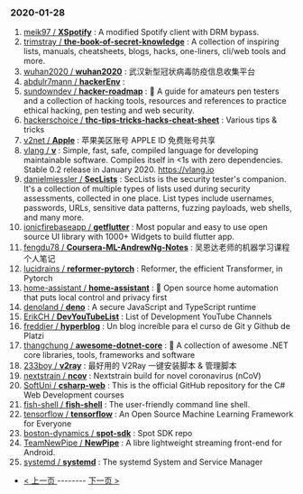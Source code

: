 ### 2020-01-28 
1. [
        meik97 /
**XSpotify**](https://github.com/meik97/XSpotify) : A modified Spotify client with DRM bypass.
1. [
        trimstray /
**the-book-of-secret-knowledge**](https://github.com/trimstray/the-book-of-secret-knowledge) : A collection of inspiring lists, manuals, cheatsheets, blogs, hacks, one-liners, cli/web tools and more.
1. [
        wuhan2020 /
**wuhan2020**](https://github.com/wuhan2020/wuhan2020) : 武汉新型冠状病毒防疫信息收集平台
1. [
        abdulr7mann /
**hackerEnv**](https://github.com/abdulr7mann/hackerEnv) : 
1. [
        sundowndev /
**hacker-roadmap**](https://github.com/sundowndev/hacker-roadmap) : 📌 A guide for amateurs pen testers and a collection of hacking tools, resources and references to practice ethical hacking, pen testing and web security.
1. [
        hackerschoice /
**thc-tips-tricks-hacks-cheat-sheet**](https://github.com/hackerschoice/thc-tips-tricks-hacks-cheat-sheet) : Various tips & tricks
1. [
        v2net /
**Apple**](https://github.com/v2net/Apple) : 苹果美区账号 APPLE ID 免费账号共享
1. [
        vlang /
**v**](https://github.com/vlang/v) : Simple, fast, safe, compiled language for developing maintainable software. Compiles itself in <1s with zero dependencies. Stable 0.2 release in January 2020. https://vlang.io
1. [
        danielmiessler /
**SecLists**](https://github.com/danielmiessler/SecLists) : SecLists is the security tester's companion. It's a collection of multiple types of lists used during security assessments, collected in one place. List types include usernames, passwords, URLs, sensitive data patterns, fuzzing payloads, web shells, and many more.
1. [
        ionicfirebaseapp /
**getflutter**](https://github.com/ionicfirebaseapp/getflutter) : Most popular and easy to use open source UI library with 1000+ Widgets to build flutter app.
1. [
        fengdu78 /
**Coursera-ML-AndrewNg-Notes**](https://github.com/fengdu78/Coursera-ML-AndrewNg-Notes) : 吴恩达老师的机器学习课程个人笔记
1. [
        lucidrains /
**reformer-pytorch**](https://github.com/lucidrains/reformer-pytorch) : Reformer, the efficient Transformer, in Pytorch
1. [
        home-assistant /
**home-assistant**](https://github.com/home-assistant/home-assistant) : 🏡 Open source home automation that puts local control and privacy first
1. [
        denoland /
**deno**](https://github.com/denoland/deno) : A secure JavaScript and TypeScript runtime
1. [
        ErikCH /
**DevYouTubeList**](https://github.com/ErikCH/DevYouTubeList) : List of Development YouTube Channels
1. [
        freddier /
**hyperblog**](https://github.com/freddier/hyperblog) : Un blog increíble para el curso de Git y Github de Platzi
1. [
        thangchung /
**awesome-dotnet-core**](https://github.com/thangchung/awesome-dotnet-core) : 🐝 A collection of awesome .NET core libraries, tools, frameworks and software
1. [
        233boy /
**v2ray**](https://github.com/233boy/v2ray) : 最好用的 V2Ray 一键安装脚本 & 管理脚本
1. [
        nextstrain /
**ncov**](https://github.com/nextstrain/ncov) : Nextstrain build for novel coronavirus (nCoV)
1. [
        SoftUni /
**csharp-web**](https://github.com/SoftUni/csharp-web) : This is the official GitHub repository for the C# Web Development courses
1. [
        fish-shell /
**fish-shell**](https://github.com/fish-shell/fish-shell) : The user-friendly command line shell.
1. [
        tensorflow /
**tensorflow**](https://github.com/tensorflow/tensorflow) : An Open Source Machine Learning Framework for Everyone
1. [
        boston-dynamics /
**spot-sdk**](https://github.com/boston-dynamics/spot-sdk) : Spot SDK repo
1. [
        TeamNewPipe /
**NewPipe**](https://github.com/TeamNewPipe/NewPipe) : A libre lightweight streaming front-end for Android.
1. [
        systemd /
**systemd**](https://github.com/systemd/systemd) : The systemd System and Service Manager 

- [ < 上一页 ](https://github.com/able8/github-trending-daily-record/blob/master/2020-01-27.md) -------- [ 下一页 > ](https://github.com/able8/github-trending-daily-record/blob/master/2020-01-29.md)